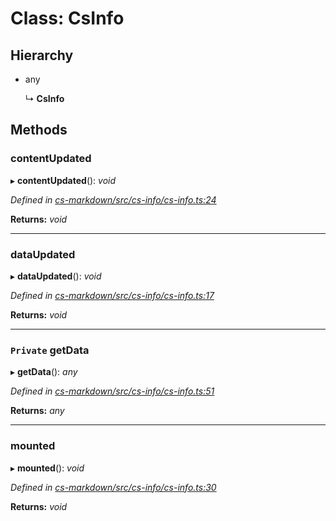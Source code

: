 # Class: CsInfo

## Hierarchy

* any

  ↳ **CsInfo**

## Methods

###  contentUpdated

▸ **contentUpdated**(): *void*

*Defined in [cs-markdown/src/cs-info/cs-info.ts:24](https://github.com/RichardHovenkamp/csnext/blob/6deb7f51/packages/cs-markdown/src/cs-info/cs-info.ts#L24)*

**Returns:** *void*

___

###  dataUpdated

▸ **dataUpdated**(): *void*

*Defined in [cs-markdown/src/cs-info/cs-info.ts:17](https://github.com/RichardHovenkamp/csnext/blob/6deb7f51/packages/cs-markdown/src/cs-info/cs-info.ts#L17)*

**Returns:** *void*

___

### `Private` getData

▸ **getData**(): *any*

*Defined in [cs-markdown/src/cs-info/cs-info.ts:51](https://github.com/RichardHovenkamp/csnext/blob/6deb7f51/packages/cs-markdown/src/cs-info/cs-info.ts#L51)*

**Returns:** *any*

___

###  mounted

▸ **mounted**(): *void*

*Defined in [cs-markdown/src/cs-info/cs-info.ts:30](https://github.com/RichardHovenkamp/csnext/blob/6deb7f51/packages/cs-markdown/src/cs-info/cs-info.ts#L30)*

**Returns:** *void*
